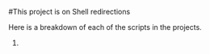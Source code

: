 #This project is on Shell redirections

Here is a breakdown of each of the scripts in the projects.

1.

